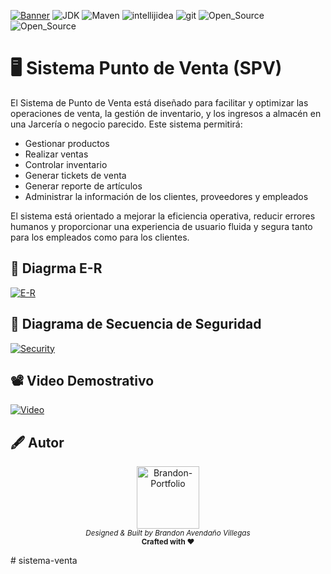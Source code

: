 <a href="https://www.tic.unam.mx/" target="_blank"><img aling="center" src="https://github.com/LanIkari/Preprocessing-DataCleansing-Python/assets/42923366/92475bdf-c1f3-4d72-9ae4-b1dc4bf08b27" alt="Banner"></img></a>
![JDK](https://img.shields.io/badge/JDK-17-3670A0?style=for-the-badge&logo=OpenJDK&logoColor=ffdd54)
![Maven](https://img.shields.io/badge/Maven-3.3.9-%23013243.svg?style=for-the-badge&logo=apachemaven&logoColor=white)
![intellijidea](https://img.shields.io/badge/intellijidea-2024-%23150458.svg?style=for-the-badge&logo=intellijidea&logoColor=white)
![git](https://img.shields.io/badge/git-2.44-%23F24E1E.svg?style=for-the-badge&logo=git&logoColor=white)
![Open_Source](https://img.shields.io/badge/Licence_MIT-%230072C6.svg?style=for-the-badge&logo=sourcehut&logoColor=white)
![Open_Source](https://img.shields.io/badge/Open_source-%23000000.svg?style=for-the-badge&logo=githubsponsors&logoColor=E71D29)


# 🖥️ Sistema Punto de Venta (SPV)

El Sistema de Punto de Venta está diseñado para facilitar y optimizar las operaciones de venta, la gestión de inventario, y los ingresos a almacén en una Jarcería o negocio parecido. Este sistema permitirá:

- Gestionar productos
- Realizar ventas
- Controlar inventario
- Generar tickets de venta
- Generar reporte de artículos
- Administrar la información de los clientes, proveedores y empleados

El sistema está orientado a mejorar la eficiencia operativa, reducir errores humanos y proporcionar una experiencia de usuario fluida y segura tanto para los empleados como para los clientes.
## 🔗 Diagrma E-R

[![E-R](https://mermaid.ink/img/pako:eNq9VlGP2jAM_itVn-_-AG8V153QGD0V2MOEVJnE9Kxr4ypNmTaO_76UtqJA4HraWB-gtT87_uzYyc4XLNEf-aifCFIN-Up59hkHi_A5iieBt2sE9UPKeCS9l69H0Ra0eAXtKc7XGi_lEkuhqRDE6qhck_FAGNpyI9s3f81vEC8m4-U0-mDhWjQGgylrgsQqvziistwo5Y-jlSgoh8wrtH3hZIvKwOlSpWHxNpBep7QuUxxKO46m_zrVJ_5fwngezYaW01DBSYG6ZAWfiIBs_ty5MJjhhpWjFpgDZQOTtJwvg3gS_WWioMAsI-mIRVS6uA-tTlxAWf5kLQcS_h7OFsGATmhLdd4HtaoqK9B2U19pEVXlieC80LwGZfo9YZvLUI7eBi3wslcMG3AQxNKAdFGZzJ7jcB7dhcya0lr737g8hYtgOg2T4ZxIpRpLdnECbUhUmVMnLA-SIK-NqhuxDd06h2F3n7j68no6VXYp5-wLp8F4Es2Str8TxzDsVf6cgeasL7auz8-w9_fHR94dj5aRt_INocKVf3botMjzAtcGgtUgmybxLotuBrcGR6BGyOg3XMH1gzhDdgPxwqPtAYHlNVzf422kszQX6auFnzLoAriR7hN8Q-xqolus_-DnqO3glfZCc9g_VvWKuVXVKAn6rXa4tzioDM9_KeGPjK7wwa-Keka0V6BOWID6wWw_N5CV9hslGdbfmgvT4d60_wNYeLks?type=png)](https://mermaid.live/edit#pako:eNq9VlGP2jAM_itVn-_-AG8V153QGD0V2MOEVJnE9Kxr4ypNmTaO_76UtqJA4HraWB-gtT87_uzYyc4XLNEf-aifCFIN-Up59hkHi_A5iieBt2sE9UPKeCS9l69H0Ra0eAXtKc7XGi_lEkuhqRDE6qhck_FAGNpyI9s3f81vEC8m4-U0-mDhWjQGgylrgsQqvziistwo5Y-jlSgoh8wrtH3hZIvKwOlSpWHxNpBep7QuUxxKO46m_zrVJ_5fwngezYaW01DBSYG6ZAWfiIBs_ty5MJjhhpWjFpgDZQOTtJwvg3gS_WWioMAsI-mIRVS6uA-tTlxAWf5kLQcS_h7OFsGATmhLdd4HtaoqK9B2U19pEVXlieC80LwGZfo9YZvLUI7eBi3wslcMG3AQxNKAdFGZzJ7jcB7dhcya0lr737g8hYtgOg2T4ZxIpRpLdnECbUhUmVMnLA-SIK-NqhuxDd06h2F3n7j68no6VXYp5-wLp8F4Es2Str8TxzDsVf6cgeasL7auz8-w9_fHR94dj5aRt_INocKVf3botMjzAtcGgtUgmybxLotuBrcGR6BGyOg3XMH1gzhDdgPxwqPtAYHlNVzf422kszQX6auFnzLoAriR7hN8Q-xqolus_-DnqO3glfZCc9g_VvWKuVXVKAn6rXa4tzioDM9_KeGPjK7wwa-Keka0V6BOWID6wWw_N5CV9hslGdbfmgvT4d60_wNYeLks)

## 🔐 Diagrama de Secuencia de Seguridad

[![Security](https://mermaid.ink/img/pako:eNqNVEtu2zAQvQrBVQLE6F4LA4GdFOgqqIsEKLSZkJN0UIp0yaEQJ8hheoYeIRfryPpYllSgWpHD997MvBH5pk2wqAud8FdGb3BL8ByhKr2Sbw-RydAePKuNI_Q8j19n_rEJnmNwDqOCdIwIlAwwBa9Oh8vkHcaaDC4wu5M5bQsMj5AWTr48fLslx20hslHtbg7cocmR-NBUhy_cwPuQ6mJz0l0MjIbRfsUUcmyLHoKqj5a-pbaWrdbrc48KtQtOJDlbZUUic9uzoY8_Xl2YiFYmQeAwXbZC5_xOsHOnUDe-JohqzDvROpRwetMKdY-RniThEqdHraZZNiOoqj9-O7KQPiny_XqecyrxGT1GydrM5SKRGoTC5T_JY9u2WAdX41Fg0RjhtJ4PpgzIbhYjxLWrwKBfAK3Xw280npWRX1IcgEd8BRu60YVIr_3khNU1MvBX52I3LxxBGjioGhrTRrlPlOl4O45FBteYb9GpnDJECv9l4yj_dkFjoeLJ5SjUHSRYrqBlTwgiMbsqxbGuo11N_3uMFTHJPTVGEKXXV7qSGJCV1-itkS21vAYVlrqQpXj1s9SlfxdcY_vu4I0uOGa80nlvgfuXqw_Khf0egmyfwCV8_wui073D?type=png)](https://mermaid.live/edit#pako:eNqNVEtu2zAQvQrBVQLE6F4LA4GdFOgqqIsEKLSZkJN0UIp0yaEQJ8hheoYeIRfryPpYllSgWpHD997MvBH5pk2wqAud8FdGb3BL8ByhKr2Sbw-RydAePKuNI_Q8j19n_rEJnmNwDqOCdIwIlAwwBa9Oh8vkHcaaDC4wu5M5bQsMj5AWTr48fLslx20hslHtbg7cocmR-NBUhy_cwPuQ6mJz0l0MjIbRfsUUcmyLHoKqj5a-pbaWrdbrc48KtQtOJDlbZUUic9uzoY8_Xl2YiFYmQeAwXbZC5_xOsHOnUDe-JohqzDvROpRwetMKdY-RniThEqdHraZZNiOoqj9-O7KQPiny_XqecyrxGT1GydrM5SKRGoTC5T_JY9u2WAdX41Fg0RjhtJ4PpgzIbhYjxLWrwKBfAK3Xw280npWRX1IcgEd8BRu60YVIr_3khNU1MvBX52I3LxxBGjioGhrTRrlPlOl4O45FBteYb9GpnDJECv9l4yj_dkFjoeLJ5SjUHSRYrqBlTwgiMbsqxbGuo11N_3uMFTHJPTVGEKXXV7qSGJCV1-itkS21vAYVlrqQpXj1s9SlfxdcY_vu4I0uOGa80nlvgfuXqw_Khf0egmyfwCV8_wui073D)

## 📽️ Video Demostrativo

[![Video](https://github.com/LanIkari/OOP-Python/assets/42923366/79f604aa-6472-4e2c-81dd-77208ff886ca)](https://youtu.be/1VGPvRjEXs0?si=Gt6FxodbWXvR4fuA)


## 🖋️ Autor

<p align="center">
  <a href="https://lanikari.github.io/BrandonAV-Portfolio/" target="_blank">
  <img width="100px" src="https://github-production-user-asset-6210df.s3.amazonaws.com/42923366/245333869-34be7609-805c-4b8a-9f72-21315cdaa13a.png" alt="Brandon-Portfolio" />
  </a>
  <br />
  <i><sub>Designed & Built by Brandon Avendaño Villegas</sub></i>
  <br>
  <b><sub>Crafted with ❤️</sub></b>
<p>

#   s i s t e m a - v e n t a  
 